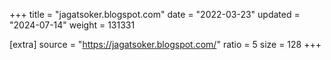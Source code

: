 +++
title = "jagatsoker.blogspot.com"
date = "2022-03-23"
updated = "2024-07-14"
weight = 131331

[extra]
source = "https://jagatsoker.blogspot.com/"
ratio = 5
size = 128
+++
